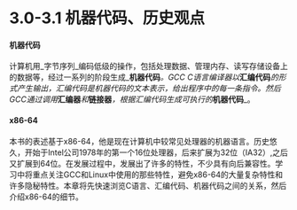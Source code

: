 # 3.0-3.1 机器代码、历史观点

#### 机器代码

计算机用_字节序列_编码低级的操作，包括处理数据、管理内存、读写存储设备上的数据等，经过一系列的阶段生成_**机器代码**_。GCC C语言编译器以_**汇编代码**_的形式产生输出，汇编代码是机器代码的文本表示，给出程序中的每一条指令。然后GCC通过调用_**汇编器**_和_**链接器**_，根据汇编代码生成可执行的_**机器代码**_。

#### x86-64

本书的表述基于x86-64，他是现在计算机中较常见处理器的机器语言。历史悠久，开始于Intel公司1978年的第一个16位处理器，后来扩展为32位（IA32）,之后又扩展到64位。在发展过程中，发展出了许多的特性，不少具有向后兼容性。学习中将重点关注GCC和Linux中使用的那些特性，避免x86-64的大量复杂特性和许多隐秘特性。本章将先快速浏览C语言、汇编代码、机器代码之间的关系，然后介绍x86-64的细节。
